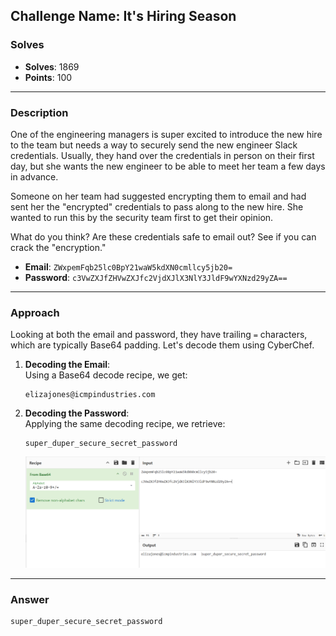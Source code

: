 ## **Challenge Name: It's Hiring Season**  

### **Solves**  
- **Solves**: 1869  
- **Points**: 100  

---

### **Description**  
One of the engineering managers is super excited to introduce the new hire to the team but needs a way to securely send the new engineer Slack credentials. Usually, they hand over the credentials in person on their first day, but she wants the new engineer to be able to meet her team a few days in advance.  

Someone on her team had suggested encrypting them to email and had sent her the "encrypted" credentials to pass along to the new hire. She wanted to run this by the security team first to get their opinion.  

What do you think? Are these credentials safe to email out? See if you can crack the "encryption."  

- **Email**: `ZWxpemFqb25lc0BpY21waW5kdXN0cmllcy5jb20=`  
- **Password**: `c3VwZXJfZHVwZXJfc2VjdXJlX3NlY3JldF9wYXNzd29yZA==`  

---

### **Approach**  

Looking at both the email and password, they have trailing `=` characters, which are typically Base64 padding. Let's decode them using CyberChef.  

1. **Decoding the Email**:  
   Using a Base64 decode recipe, we get:  
   ```
   elizajones@icmpindustries.com
   ```

2. **Decoding the Password**:  
   Applying the same decoding recipe, we retrieve:  
   ```
   super_duper_secure_secret_password
   ```

    ![Decoded Output](Resources/image.png)  


---

### **Answer**  
```
super_duper_secure_secret_password
```  